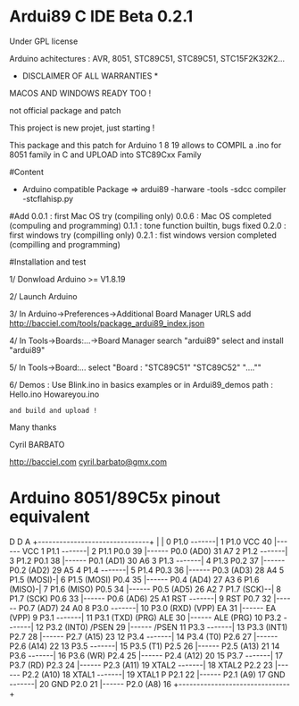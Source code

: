 # Ardui89 C IDE Beta 0.2.1
Under GPL license

Arduino achitectures : AVR, 8051, STC89C51, STC89C51, STC15F2K32K2...

* DISCLAIMER OF ALL WARRANTIES *

MACOS AND WINDOWS READY TOO !

not official package and patch

This project is new projet, just starting !


This package and this patch for Arduino 1 8 19 allows to COMPIL a .ino for 8051 family in C and UPLOAD into STC89Cxx Family

#Content

* Arduino compatible Package => ardui89   -harware
                                        -tools      -sdcc compiler
                                                    -stcflahisp.py

#Add
0.0.1 : first Mac OS try (compiling only)
0.0.6 : Mac OS completed (compuling and programming)
0.1.1 : tone function builtin, bugs fixed
0.2.0 : first windows try (compilling only)
0.2.1 : fist windows version completed (compilling and programming)

#Installation and test

1/ Donwload Arduino >= V1.8.19 

2/ Launch Arduino

3/ In Arduino->Preferences->Additional Board Manager URLS
    add http://bacciel.com/tools/package_ardui89_index.json
    
4/ In Tools->Boards:...->Board Manager
    search "ardui89"
    select and install "ardui89"
    
5/ In Tools->Board:...
    select "Board : "STC89C51" "STC89C52" "....""
    
6/ Demos :
    Use Blink.ino in basics examples or in Ardui89_demos path :
    Hello.ino
    Howareyou.ino
    
    and build and upload !

Many thanks

Cyril BARBATO

http://bacciel.com
cyril.barbato@gmx.com



# Arduino 8051/89C5x pinout equivalent

 D                                                                 D  A
               +-------------------------------+
               |                               |
 0 P1.0 -------|  1  P1.0              VCC  40 |------ VCC
 1 P1.1 -------|  2  P1.1             P0.0  39 |------ P0.0 (AD0) 31 A7
 2 P1.2 -------|  3  P1.2             P0.1  38 |------ P0.1 (AD1) 30 A6
 3 P1.3 -------|  4  P1.3             P0.2  37 |------ P0.2 (AD2) 29 A5
 4 P1.4 -------|  5  P1.4             P0.3  36 |------ P0.3 (AD3) 28 A4
 5 P1.5 (MOSI)-|  6  P1.5 (MOSI)      P0.4  35 |------ P0.4 (AD4) 27 A3
 6 P1.6 (MISO)-|  7  P1.6 (MISO)      P0.5  34 |------ P0.5 (AD5) 26 A2
 7 P1.7 (SCK)--|  8  P1.7 (SCK)       P0.6  33 |------ P0.6 (AD6) 25 A1
    RST -------|  9  RST              P0.7  32 |------ P0.7 (AD7) 24 A0
 8 P3.0 -------| 10  P3.0 (RXD)   (VPP) EA  31 |------ EA   (VPP)
 9 P3.1 -------| 11  P3.1 (TXD)  (PRG) ALE  30 |------ ALE  (PRG)
10 P3.2 -------| 12  P3.2 (INT0)     /PSEN  29 |------ /PSEN
11 P3.3 -------| 13  P3.3 (INT1)      P2.7  28 |------ P2.7 (A15) 23
12 P3.4 -------| 14  P3.4 (T0)        P2.6  27 |------ P2.6 (A14) 22
13 P3.5 -------| 15  P3.5 (T1)        P2.5  26 |------ P2.5 (A13) 21
14 P3.6 -------| 16  P3.6 (WR)        P2.4  25 |------ P2.4 (A12) 20
15 P3.7 -------| 17  P3.7 (RD)        P2.3  24 |------ P2.3 (A11) 19
  XTAL2 -------| 18  XTAL2            P2.2  23 |------ P2.2 (A10) 18
  XTAL1 -------| 19  XTAL1 P          P2.1  22 |------ P2.1 (A9)  17
    GND -------| 20  GND              P2.0  21 |------ P2.0 (A8)  16
               +-------------------------------+

